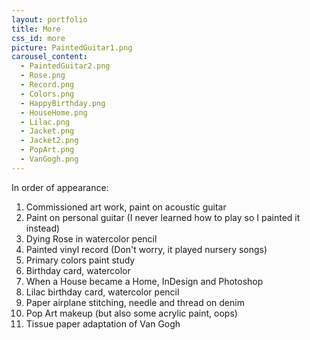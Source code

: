 ```yaml
---
layout: portfolio
title: More
css_id: more
picture: PaintedGuitar1.png
carousel_content:
  - PaintedGuitar2.png
  - Rose.png
  - Record.png
  - Colors.png
  - HappyBirthday.png
  - HouseHome.png
  - Lilac.png
  - Jacket.png
  - Jacket2.png
  - PopArt.png
  - VanGogh.png
---
```

In order of appearance:
1. Commissioned art work, paint on acoustic guitar
2. Paint on personal guitar (I never learned how to play so I painted it instead)
3. Dying Rose in watercolor pencil
4. Painted vinyl record (Don't worry, it played nursery songs)
5. Primary colors paint study
6. Birthday card, watercolor
7. When a House became a Home, InDesign and Photoshop
8. Lilac birthday card, watercolor pencil
9. Paper airplane stitching, needle and thread on denim
10. Pop Art makeup (but also some acrylic paint, oops)
11. Tissue paper adaptation of Van Gogh
